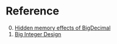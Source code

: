 # Reference

0. [Hidden memory effects of BigDecimal](https://github.com/gdela/java-sandbox/blob/master/articles/bigdecimal-performance.md)
0. [Big Integer Design](https://www.bearssl.org/bigint.html)

